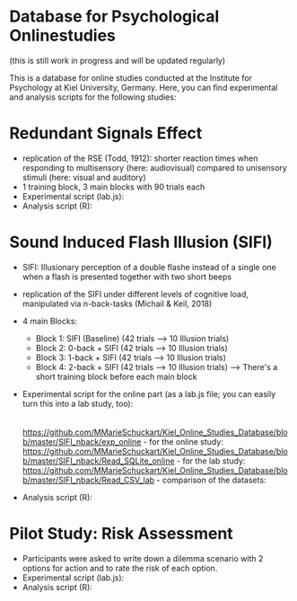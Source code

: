 # Database for Psychological Onlinestudies
(this is still work in progress and will be updated regularly)

This is a database for online studies conducted at the Institute for Psychology at Kiel University, Germany. 
Here, you can find experimental and analysis scripts for the following studies:

# Redundant Signals Effect
- replication of the RSE (Todd, 1912): shorter reaction times when responding to multisensory (here: audiovisual) compared to unisensory stimuli (here: visual and auditory)
- 1 training block, 3 main blocks with 90 trials each
- Experimental script (lab.js):
- Analysis script (R): 

# Sound Induced Flash Illusion (SIFI)
- SIFI: Illusionary perception of a double flashe instead of a single one when a flash is presented together with two short beeps
- replication of the SIFI under different levels of cognitive load, manipulated via n-back-tasks (Michail & Keil, 2018)
- 4 main Blocks:
  - Block 1: SIFI (Baseline) (42 trials --> 10 Illusion trials)
  - Block 2: 0-back + SIFI (42 trials --> 10 Illusion trials)
  - Block 3: 1-back + SIFI (42 trials --> 10 Illusion trials)
  - Block 4: 2-back + SIFI (42 trials --> 10 Illusion trials)
      --> There's a short training block before each main block     
- Experimental script for the online part (as a lab.js file; you can easily turn this into a lab study, too):<br><br><br>   https://github.com/MMarieSchuckart/Kiel_Online_Studies_Database/blob/master/SIFI_nback/exp_online
      - for the online study: https://github.com/MMarieSchuckart/Kiel_Online_Studies_Database/blob/master/SIFI_nback/Read_SQLite_online
      - for the lab study: 
      https://github.com/MMarieSchuckart/Kiel_Online_Studies_Database/blob/master/SIFI_nback/Read_CSV_lab
      - comparison of the datasets: 


- Analysis script (R): 

# Pilot Study: Risk Assessment
- Participants were asked to write down a dilemma scenario with 2 options for action and to rate the risk of each option.
- Experimental script (lab.js):
- Analysis script (R): 

